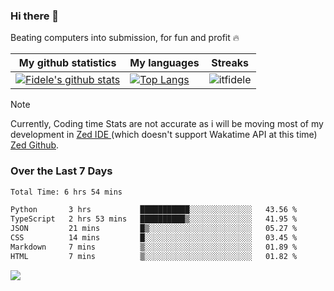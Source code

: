 ### Hi there 👋
<p>Beating computers into submission, for fun and profit 🔥</p>

|My github statistics|My languages|Streaks|
|-|-|-|
|[![Fidele's github stats](https://github-readme-stats.vercel.app/api?username=itfidele&count_private=true&show_icons=true&theme=dark&hide_title=true)](https://github.com/itfidele)|[![Top Langs](https://github-readme-stats.vercel.app/api/top-langs/?username=itfidele&show_icons=true&langs_count=8&theme=dark&layout=compact&hide_title=true)](https://github.com/itfidele)|![itfidele](https://github-readme-streak-stats.herokuapp.com/?user=itfidele&theme=dark)

> [!NOTE]  
> Currently, Coding time Stats are not accurate as i will be moving most of my development in <a href="https://zed.dev" target="_blank"> Zed IDE </a> (which doesn't support Wakatime API at this time) <a href="https://github.com/zed-industries/zed">Zed Github</a>.

### Over the Last 7 Days
<!--START_SECTION:waka-->

```txt
Total Time: 6 hrs 54 mins

Python       3 hrs           ███████████░░░░░░░░░░░░░░   43.56 %
TypeScript   2 hrs 53 mins   ██████████▒░░░░░░░░░░░░░░   41.95 %
JSON         21 mins         █▒░░░░░░░░░░░░░░░░░░░░░░░   05.27 %
CSS          14 mins         █░░░░░░░░░░░░░░░░░░░░░░░░   03.45 %
Markdown     7 mins          ▒░░░░░░░░░░░░░░░░░░░░░░░░   01.89 %
HTML         7 mins          ▒░░░░░░░░░░░░░░░░░░░░░░░░   01.82 %
```

<!--END_SECTION:waka-->



![](https://komarev.com/ghpvc/?username=itfidele)
